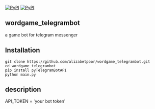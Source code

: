 [![PyPI](https://img.shields.io/badge/Python-3-blue.svg)](https://github.com/alizabetpoor/wordgame_telegrambot)
[![PyPI](https://img.shields.io/badge/telegrambot-purple.svg)](https://github.com/alizabetpoor/wordgame_telegrambot)
## wordgame_telegrambot
a game bot for telegram messenger
## Installation
```
git clone https://github.com/alizabetpoor/wordgame_telegrambot.git
cd wordgame_telegrambot
pip install pyTelegramBotAPI
python main.py
```
## description
API_TOKEN = 'your bot token'
